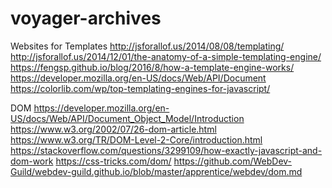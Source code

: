 # voyager-archives

Websites for Templates
http://jsforallof.us/2014/08/08/templating/
http://jsforallof.us/2014/12/01/the-anatomy-of-a-simple-templating-engine/
https://fengsp.github.io/blog/2016/8/how-a-template-engine-works/
https://developer.mozilla.org/en-US/docs/Web/API/Document
https://colorlib.com/wp/top-templating-engines-for-javascript/

DOM
https://developer.mozilla.org/en-US/docs/Web/API/Document_Object_Model/Introduction
https://www.w3.org/2002/07/26-dom-article.html
https://www.w3.org/TR/DOM-Level-2-Core/introduction.html
https://stackoverflow.com/questions/3299109/how-exactly-javascript-and-dom-work
https://css-tricks.com/dom/
https://github.com/WebDev-Guild/webdev-guild.github.io/blob/master/apprentice/webdev/dom.md
